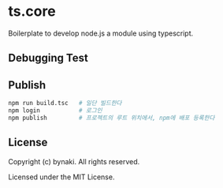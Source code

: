 # ts.core

Boilerplate to develop node.js a module using typescript.

## Debugging Test




## Publish

```bash
npm run build.tsc   # 일단 빌드한다
npm login           # 로그인
npm publish         # 프로젝트의 루트 위치에서, npm에 배포 등록한다
```


## License

Copyright (c) bynaki. All rights reserved.

Licensed under the MIT License.
